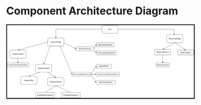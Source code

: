# Component Architecture Diagram
![Component Architecture Diagram](https://github.com/Mingyang-Li/Quote-Estimator/blob/main/Component%20Architecture.PNG)
